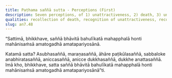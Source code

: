 ```yaml
---
title: Paṭhama saññā sutta - Perceptions (First)
description: Seven perceptions, of 1) unattractiveness, 2) death, 3) unpleasantness of food, 4) non-delight in the whole world, 5) impermanence, 6) unsatisfactoriness in impermanence, and 7) not-self in unsatisfactoriness, that when cultivated and frequently practiced lead to the deathless, in brief.
qualities: recollection of death, recognition of unattractiveness, recognition of impermanence, recognition of unsatisfactoriness, recognition of not-self, cultivation
slug: an7.48
---
```


“Sattimā, bhikkhave, saññā bhāvitā bahulīkatā mahapphalā honti mahānisaṁsā amatogadhā amatapariyosānā.

Katamā satta? Asubhasaññā, maraṇasaññā, āhāre paṭikūlasaññā, sabbaloke anabhiratasaññā, aniccasaññā, anicce dukkhasaññā, dukkhe anattasaññā. Imā kho, bhikkhave, satta saññā bhāvitā bahulīkatā mahapphalā honti mahānisaṁsā amatogadhā amatapariyosānā”ti.
